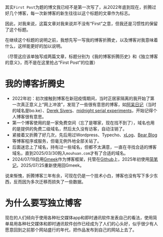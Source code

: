 其实`First Post`为题的博文我已经不是第一次写了，从2022年底到现在，折腾过好几个博客，每一次新博客的新生往往以这个标题的文章作为标志。

因此，对我来说，这篇文章对我来说并不没有“First”之意，但我还是习惯性的保留了这个标题。

在继续这个标题的说明之前，我想先写一写我的博客折腾史，以及博客对我意味着什么，这样能更好的加以说明。

（尽管这应该单独写成两篇文章，标题分别为《我的博客折腾历史》和《独立博客的意义》，而不是在这里抢占“First Post”的位置）

# 我的博客折腾史
* 2022年初：初次接触到博客在新冠疫情期间，当时正居家隔离的我开始了第一次真正意义上“网上冲浪”，发现了一些很有意思的博客，如[阿呆日记](https://dai.ge)（当时的域名是bo.ke）、[Derek Sivers](https://sive.rs)、[midnight serial experiments](https://bilibi.li/)，开始记得个人博客很有意思。
* 第一个博客使用的是一家免费空间（忘了是哪家，现在找不到了），域名也用的是提供的免费二级域名，然后太久没有访客，自动注销了。
* 紧接着又折腾了好几次，先后用过Wordpress、Typecho、[xLog](https://xlog.app)、[Bear Blog](https://bearblog.dev)等博客程序或服务，但毫无例外地全部关站了。
* 后面迷恋上了域名，持有过一些域名，但都不太满意，一直在寻找合适的博客域名，直到2025/03/30购入`mouhuan.com`才有了合适的域名。
* 2024/07/19启用[Gmeek](https://meekdai.com/)作为博客框架，托管在[Github](https://github.com/)上，2025年初使用[简笔记](https://minimablog.cn)，2025/07/25重新使用回Gmeek。

说来惭愧，折腾博客三年有余，可现在仍是一个技术小白，博客也没有写下多少东西，反而因为多次迁移而损失了一些数据。

# 为什么要写独立博客
现在的人们倾向于使用各种社交媒体app和即时通讯软件发表自己的看法，使用简单易用各种社交媒体和即时通讯软件创作已经成为了人们的心头好，似乎很少有人愿意回到之前那个网站盛行的年代，把作品发布到自己的网站上去了。